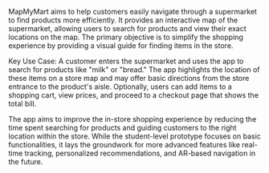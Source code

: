 MapMyMart aims to help customers easily navigate through a supermarket to find products more efficiently. It provides an interactive map of the supermarket, allowing users to search for products and view their exact locations on the map. The primary objective is to simplify the shopping experience by providing a visual guide for finding items in the store.

Key Use Case:
A customer enters the supermarket and uses the app to search for products like "milk" or "bread."
The app highlights the location of these items on a store map and may offer basic directions from the store entrance to the product's aisle.
Optionally, users can add items to a shopping cart, view prices, and proceed to a checkout page that shows the total bill.


The app aims to improve the in-store shopping experience by reducing the time spent searching for products and guiding customers to the right location within the store. While the student-level prototype focuses on basic functionalities, it lays the groundwork for more advanced features like real-time tracking, personalized recommendations, and AR-based navigation in the future.
